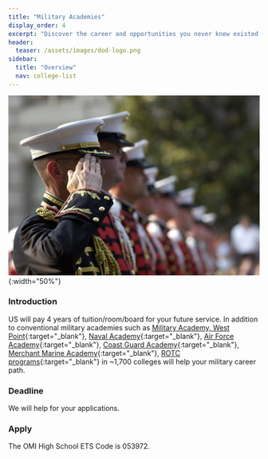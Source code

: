 ```yaml
---
title: "Military Academies"
display_order: 4
excerpt: "Discover the career and opportunities you never knew existed."
header:
  teaser: /assets/images/dod-logo.png
sidebar:
  title: "Overview"
  nav: college-list
---
```

![Many college flags](/assets/images/military-academy.jpg){:width="50%"}
### Introduction
US will pay 4 years of tuition/room/board for your future service. In addition to conventional military academies such as [Military Academy, West Point](https://www.westpoint.edu/){:target="_blank"}, [Naval Academy](https://www.usna.edu/){:target="_blank"}, [Air Force Academy](https://www.usafa.af.mil/){:target="_blank"}, [Coast Guard Academy](https://www.uscga.edu/){:target="_blank"}, [Merchant Marine Academy](https://www.usmma.edu/){:target="_blank"}, [ROTC programs](https://www.todaysmilitary.com/education-training/rotc-programs){:target="_blank"} in ~1,700 colleges will help your military career path.

### Deadline
We will help for your applications.

### Apply
The OMI High School ETS Code is 053972.
